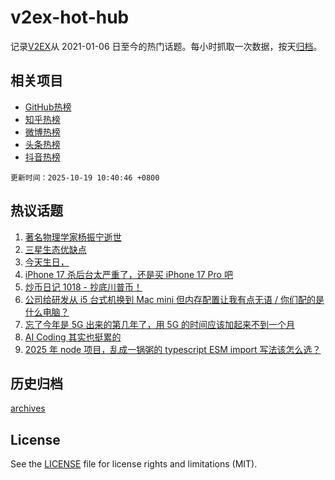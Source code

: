 # v2ex-hot-hub

 记录[V2EX](https://www.v2ex.com/)从 2021-01-06 日至今的热门话题。每小时抓取一次数据，按天[归档](archives)。
 
 ## 相关项目

- [GitHub热榜](https://github.com/snaildev/github-hot-hub)
- [知乎热榜](https://github.com/snaildev/zhihu-hot-hub)
- [微博热榜](https://github.com/snaildev/weibo-hot-hub)
- [头条热榜](https://github.com/snaildev/toutiao-hot-hub)
- [抖音热榜](https://github.com/snaildev/douyin-hot-hub)


 `更新时间：2025-10-19 10:40:46 +0800`

## 热议话题

1. [著名物理学家杨振宁逝世](https://www.v2ex.com/t/1166595)
1. [三星生态优缺点](https://www.v2ex.com/t/1166598)
1. [今天生日，](https://www.v2ex.com/t/1166584)
1. [iPhone 17 杀后台太严重了，还是买 iPhone 17 Pro 吧](https://www.v2ex.com/t/1166610)
1. [炒币日记 1018 - 抄底川普币！](https://www.v2ex.com/t/1166631)
1. [公司给研发从 i5 台式机换到 Mac mini 但内存配置让我有点无语 / 你们配的是什么电脑？](https://www.v2ex.com/t/1166639)
1. [忘了今年是 5G 出来的第几年了，用 5G 的时间应该加起来不到一个月](https://www.v2ex.com/t/1166653)
1. [AI Coding 其实也挺累的](https://www.v2ex.com/t/1166628)
1. [2025 年 node 项目，乱成一锅粥的 typescript ESM import 写法该怎么选？](https://www.v2ex.com/t/1166656)

## 历史归档

[archives](archives)

## License

See the [LICENSE](LICENSE) file for license rights and limitations (MIT).
